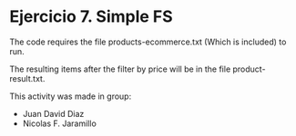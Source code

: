 # Ejercicio 7. Simple FS

The code requires the file products-ecommerce.txt (Which is included) to run.

The resulting items after the filter by price will be in the file product-result.txt.

This activity was made in group:
-	Juan David Diaz
-	Nicolas F. Jaramillo
